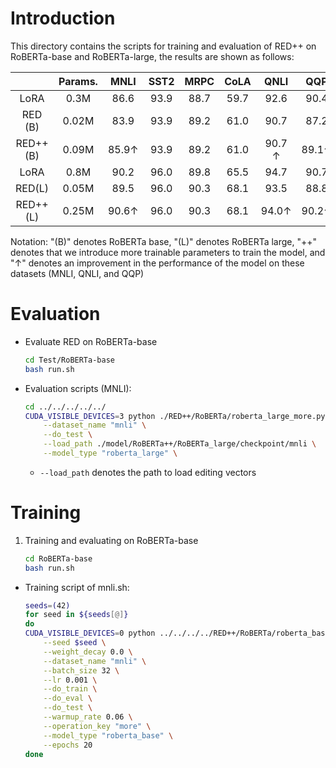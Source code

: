 # Introduction

This directory contains the scripts for training and evaluation of RED++ on RoBERTa-base and RoBERTa-large, the results are shown as follows:


|           | Params. |      MNLI      | SST2 | MRPC | CoLA |      QNLI       |      QQP       | RTE  | STSB |      Avg.      |
| :-------: | :-----: | :------------: | :--: | :--: | :--: | :-------------: | :------------: | :--: | :--: | :------------: |
|   LoRA    |  0.3M   |      86.6      | 93.9 | 88.7 | 59.7 |      92.6       |      90.4      | 75.3 | 90.3 |      84.7      |
|  RED (B)  |  0.02M  |      83.9      | 93.9 | 89.2 | 61.0 |      90.7       |      87.2      | 78.0 | 90.4 |      84.3      |
| RED++ (B) |  0.09M  | 85.9&uarr; | 93.9 | 89.2 | 61.0 | 90.7 &uarr; | 89.1&uarr; | 78.0 | 90.4 | 84.8&uarr; |
|   LoRA    |  0.8M   |      90.2      | 96.0 | 89.8 | 65.5 |      94.7       |      90.7      | 86.3 | 91.7 |      88.1      |
|  RED(L)   |  0.05M  |      89.5      | 96.0 | 90.3 | 68.1 |      93.5       |      88.8      | 86.2 | 91.3 |      87.9      |
| RED++ (L) |  0.25M  | 90.6&uarr; | 96.0 | 90.3 | 68.1 | 94.0&uarr;  | 90.2&uarr; | 86.2 | 91.3 | 88.3&uarr; |

Notation: "(B)" denotes RoBERTa base, "(L)" denotes RoBERTa large, "++" denotes that we introduce more trainable parameters to train the model, and "$\uparrow$\" denotes an improvement in the performance of the model on these datasets (MNLI, QNLI, and QQP)



# Evaluation

- Evaluate RED on RoBERTa-base 

  ```bash
  cd Test/RoBERTa-base
  bash run.sh
  ```



- Evaluation scripts (MNLI):

  ```bash
  cd ../../../../../
  CUDA_VISIBLE_DEVICES=3 python ./RED++/RoBERTa/roberta_large_more.py \
      --dataset_name "mnli" \
      --do_test \
      --load_path ./model/RoBERTa++/RoBERTa_large/checkpoint/mnli \
      --model_type "roberta_large" \
  ```

  - `--load_path` denotes the path to load  editing vectors



# Training

1. Training and evaluating on RoBERTa-base

   ```bash
   cd RoBERTa-base
   bash run.sh
   ```


- Training script of mnli.sh:

  ```bash
  seeds=(42)
  for seed in ${seeds[@]}
  do
  CUDA_VISIBLE_DEVICES=0 python ../../../../RED++/RoBERTa/roberta_base_more.py \
      --seed $seed \
      --weight_decay 0.0 \
      --dataset_name "mnli" \
      --batch_size 32 \
      --lr 0.001 \
      --do_train \
      --do_eval \
      --do_test \
      --warmup_rate 0.06 \
      --operation_key "more" \
      --model_type "roberta_base" \
      --epochs 20
  done
  ```

